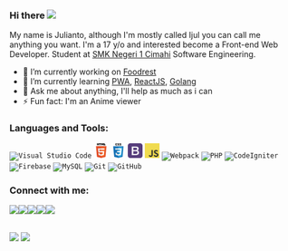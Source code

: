 ### Hi there <img src="https://github.com/TheDudeThatCode/TheDudeThatCode/blob/master/Assets/Hi.gif" width="25px">

My name is Julianto, although I'm mostly called Ijul you can call me anything you want. I'm a 17 y/o and interested become a Front-end Web Developer. Student at [SMK Negeri 1 Cimahi](https://www.smkn1-cmi.sch.id/) Software Engineering.

- 🔭 I’m currently working on [Foodrest](https://github.com/Azquiorra/Foodrest)
- 🌱 I’m currently learning [PWA](https://web.dev/progressive-web-apps/), [ReactJS](https://reactjs.org/), [Golang](https://golang.org/)
- 💬 Ask me about anything, I'll help as much as i can
- ⚡ Fun fact: I'm an Anime viewer

### Languages and Tools:

<code><img alt="Visual Studio Code" width="26px" src="https://cdn.svgporn.com/logos/visual-studio-code.svg" /></code>
<code><img alt="HTML5" width="26px" src="https://raw.githubusercontent.com/github/explore/80688e429a7d4ef2fca1e82350fe8e3517d3494d/topics/html/html.png" /></code>
<code><img alt="CSS3" width="26px" src="https://raw.githubusercontent.com/github/explore/80688e429a7d4ef2fca1e82350fe8e3517d3494d/topics/css/css.png" /></code>
<code><img alt="Bootstrap" width="26px" src="https://raw.githubusercontent.com/github/explore/80688e429a7d4ef2fca1e82350fe8e3517d3494d/topics/bootstrap/bootstrap.png" /></code>
<code><img alt="JavaScript" width="26px" src="https://raw.githubusercontent.com/github/explore/80688e429a7d4ef2fca1e82350fe8e3517d3494d/topics/javascript/javascript.png" /></code>
<code><img alt="Webpack" width="26px" src="https://cdn.svgporn.com/logos/webpack.svg" /></code>
<code><img alt="PHP" width="35px" src="https://www.php.net/images/logos/new-php-logo.png" /></code>
<code><img alt="CodeIgniter" width="26px" src="https://seeklogo.com/images/C/codeigniter-logo-BDF3D666E7-seeklogo.com.png" /></code>
<code><img alt="Firebase" width="26px" src="https://cdn.svgporn.com/logos/firebase.svg" /></code>
<code><img alt="MySQL" width="26px" src="https://cdn.svgporn.com/logos/mysql.svg" /></code>
<code><img alt="Git" width="26px" src="https://cdn.svgporn.com/logos/git-icon.svg" /></code>
<code><img alt="GitHub" width="26px" src="https://cdn.svgporn.com/logos/github-octocat.svg" /></code>

<h3>Connect with me:</h3>

<a href="https://www.linkedin.com/in/julianto/">
    <img align="left" src="https://img.shields.io/badge/LinkedIn-0077B5?style=for-the-badge&logo=linkedin&logoColor=white" />
</a>
<a href="https://discord.com/invite/NMaYkxw">
    <img align="left" src="https://img.shields.io/badge/Discord-7289DA?style=for-the-badge&logo=discord&logoColor=white" />
</a>
<a href="https://web.facebook.com/kaizuka.kaizuka.3/">
    <img align="left" src="https://img.shields.io/badge/Facebook-1877F2?style=for-the-badge&logo=facebook&logoColor=white" />
</a>
<a href="https://www.instagram.com/ijull.exe">
  <img align="left" src="https://img.shields.io/badge/Instagram-E4405F?style=for-the-badge&logo=instagram&logoColor=white" />
</a>
<a href="mailto:jjulianto08@gmail.com">
  <img align="left" src="https://img.shields.io/badge/Gmail-D14836?style=for-the-badge&logo=gmail&logoColor=white" />
</a>

<br />
<br />

<p>
<img src="https://github-readme-stats.vercel.app/api?username=Azquiorra&theme=radical&show_icons=true" height=180 />
<img src="https://github-readme-stats.vercel.app/api/top-langs/?username=Azquiorra&theme=radical&layout=compact" height=180 />
</p>
